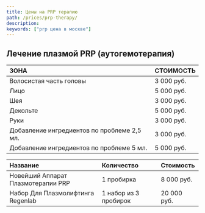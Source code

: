 ```yaml
---
title: Цены на PRP терапию
path: /prices/prp-therapy/
description:
keywords: ["prp цена в москве"]
---
```


## Лечение плазмой PRP (аутогемотерапия)

| ЗОНА                                        | СТОИМОСТЬ  |
|:--------------------------------------------|:-----------|
| Волосистая часть головы                     | 3 000 руб. |
| Лицо                                        | 5 000 руб. |
| Шея                                         | 3 000 руб. |
| Декольте                                    | 5 000 руб. |
| Руки                                        | 3 000 руб. |
| Добавление ингредиентов по проблеме 2,5 мл. | 3 000 руб. |
| Добавление ингредиентов по проблеме 5 мл.   | 5 000 руб. |


| Название                           | Количество            | Стоимость   |
|:-----------------------------------|:----------------------|:------------|
| Новейший Аппарат Плазмотерапии PRP | 1 пробирка            | 8 000 руб.  |
| Набор Для Плазмолифтинга Regenlab  | 1 набор из 3 пробирок | 20 000 руб. |

